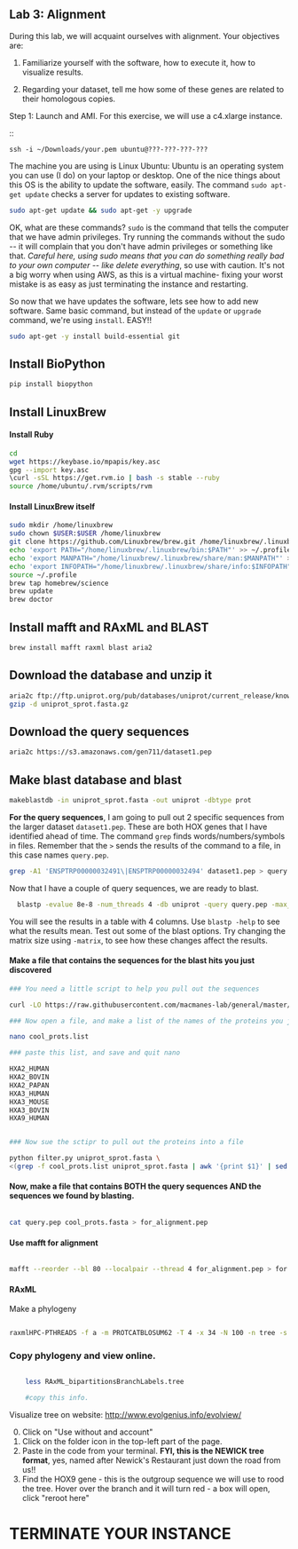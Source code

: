 ## Lab 3: Alignment


During this lab, we will acquaint ourselves with alignment. Your objectives are:



1. Familiarize yourself with the software, how to execute it, how to visualize results.

2. Regarding your dataset, tell me how some of these genes are related to their homologous copies.



Step 1: Launch and AMI. For this exercise, we will use a c4.xlarge instance.

::

	ssh -i ~/Downloads/your.pem ubuntu@???-???-???-???



The machine you are using is Linux Ubuntu: Ubuntu is an operating system you can use (I do) on your laptop or desktop. One of the nice things about this OS is the ability to update the software, easily.  The command ``sudo apt-get update`` checks a server for updates to existing software.


```bash
sudo apt-get update && sudo apt-get -y upgrade
```

OK, what are these commands?  ``sudo`` is the command that tells the computer that we have admin privileges. Try running the commands without the sudo -- it will complain that you don't have admin privileges or something like that. *Careful here, using sudo means that you can do something really bad to your own computer -- like delete everything*, so use with caution. It's not a big worry when using AWS, as this is a virtual machine- fixing your worst mistake is as easy as just terminating the instance and restarting.



So now that we have updates the software, lets see how to add new software. Same basic command, but instead of the ``update`` or ``upgrade`` command, we're using ``install``. EASY!!

```bash
sudo apt-get -y install build-essential git
```
## Install BioPython

```bash
pip install biopython
```

## Install LinuxBrew

#### Install Ruby

```bash
cd
wget https://keybase.io/mpapis/key.asc
gpg --import key.asc
\curl -sSL https://get.rvm.io | bash -s stable --ruby
source /home/ubuntu/.rvm/scripts/rvm
```

#### Install LinuxBrew itself

```bash
sudo mkdir /home/linuxbrew
sudo chown $USER:$USER /home/linuxbrew
git clone https://github.com/Linuxbrew/brew.git /home/linuxbrew/.linuxbrew
echo 'export PATH="/home/linuxbrew/.linuxbrew/bin:$PATH"' >> ~/.profile
echo 'export MANPATH="/home/linuxbrew/.linuxbrew/share/man:$MANPATH"' >> ~/.profile
echo 'export INFOPATH="/home/linuxbrew/.linuxbrew/share/info:$INFOPATH"' >> ~/.profile
source ~/.profile
brew tap homebrew/science
brew update
brew doctor
```

## Install mafft and RAxML and BLAST

```bash
brew install mafft raxml blast aria2
```

## Download the database and unzip it


```bash
aria2c ftp://ftp.uniprot.org/pub/databases/uniprot/current_release/knowledgebase/complete/uniprot_sprot.fasta.gz
gzip -d uniprot_sprot.fasta.gz
```


## Download the query sequences

```bash
aria2c https://s3.amazonaws.com/gen711/dataset1.pep
```

## Make blast database and blast

```bash
makeblastdb -in uniprot_sprot.fasta -out uniprot -dbtype prot
```


**For the query sequences**, I am going to pull out 2 specific sequences from the larger dataset ``dataset1.pep``. These are both HOX genes that I have identified ahead of time. The command ``grep`` finds words/numbers/symbols in files. Remember that the ``>`` sends the results of the command to a file, in this case names ``query.pep``.

```bash
grep -A1 'ENSPTRP00000032491\|ENSPTRP00000032494' dataset1.pep > query.pep
```


Now that I have a couple of query sequences, we are ready to blast.

```bash
  blastp -evalue 8e-8 -num_threads 4 -db uniprot -query query.pep -max_target_seqs 3 -outfmt "6 qseqid score pident evalue stitle"
```


You will see the results in a table with 4 columns. Use `blastp -help` to see what the results mean. Test out some of the blast options. Try changing the matrix size using ``-matrix``, to see how these changes affect the results.


#### Make a file that contains the sequences for the blast hits you just discovered


```bash
### You need a little script to help you pull out the sequences

curl -LO https://raw.githubusercontent.com/macmanes-lab/general/master/filter.py

### Now open a file, and make a list of the names of the proteins you just identified using blast

nano cool_prots.list

### paste this list, and save and quit nano

HXA2_HUMAN
HXA2_BOVIN
HXA2_PAPAN
HXA3_HUMAN
HXA3_MOUSE
HXA3_BOVIN
HXA9_HUMAN


### Now sue the sctipr to pull out the proteins into a file

python filter.py uniprot_sprot.fasta \
<(grep -f cool_prots.list uniprot_sprot.fasta | awk '{print $1}' | sed 's_>__') > cool_prots.fasta

```

#### Now, make a file that contains BOTH  the query sequences AND the sequences we found by blasting.

```bash

cat query.pep cool_prots.fasta > for_alignment.pep

```


#### Use mafft for alignment


```bash

mafft --reorder --bl 80 --localpair --thread 4 for_alignment.pep > for.tree

```

#### RAxML

Make a phylogeny

```bash

raxmlHPC-PTHREADS -f a -m PROTCATBLOSUM62 -T 4 -x 34 -N 100 -n tree -s for.tree -p 35


```

### Copy phylogeny and view online.

```bash

	less RAxML_bipartitionsBranchLabels.tree

	#copy this info.

```

Visualize tree on website: http://www.evolgenius.info/evolview/

0. Click on "Use without and account"
1. Click on the folder icon in the top-left part of the page.
2. Paste in the code from your terminal. **FYI, this is the NEWICK tree format**, yes, named after Newick's Restaurant just down the road from us!!
3. Find the HOX9 gene - this is the outgroup sequence we will use to rood the tree. Hover over the branch and it will turn red - a box will open, click "reroot here"


# TERMINATE YOUR INSTANCE
